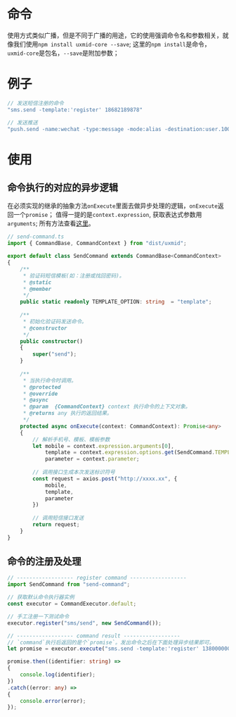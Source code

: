 # 命令
使用方式类似广播，但是不同于广播的用途，它的使用强调命令名和参数相关，就像我们使用`npm install uxmid-core --save`; 这里的`npm install`是命令，`uxmid-core`是包名，`--save`是附加参数；

# 例子
```js
// 发送短信注册的命令
"sms.send -template:'register' 18682189878"

// 发送推送
"push.send -name:wechat -type:message -mode:alias -destination:user.100 -title:'task:create"
```

# 使用

## 命令执行的对应的异步逻辑
在必须实现的继承的抽象方法`onExecute`里面去做异步处理的逻辑，`onExecute`返回一个`promise`；
值得一提的是`context.expression`, 获取表达式参数用`arguments`; 所有方法查看[这里](https://github.com/uxmid/uxmid-core/blob/master/src/commands/command-expression.ts)。

```ts
// send-command.ts
import { CommandBase, CommandContext } from "dist/uxmid";

export default class SendCommand extends CommandBase<CommandContext>
{
    /**
     * 验证码短信模板(如：注册或找回密码)。
     * @static
     * @member
     */
    public static readonly TEMPLATE_OPTION: string  = "template";
    
    /**
     * 初始化验证码发送命令。
     * @constructor
     */
    public constructor()
    {
        super("send");
    }
    
    /**
     * 当执行命令时调用。
     * @protected
     * @override
     * @async
     * @param  {CommandContext} context 执行命令的上下文对象。
     * @returns any 执行的返回结果。
     */
    protected async onExecute(context: CommandContext): Promise<any>
    {
        // 解析手机号、模板、模板参数
        let mobile = context.expression.arguments[0],
            template = context.expression.options.get(SendCommand.TEMPLATE_OPTION),
            parameter = context.parameter;
        
        // 调用接口生成本次发送标识符号
        const request = axios.post("http://xxxx.xx", {
            mobile,
            template,
            parameter
        })
        
        // 调用短信接口发送
        return request;
    }
}

```

## 命令的注册及处理
```ts
// ------------------ register command ------------------
import SendCommand from "send-command";

// 获取默认命令执行器实例
const executor = CommandExecutor.default;

// 手工注册一下测试命令
executor.register("sms/send", new SendCommand());

// ------------------ command result ------------------
// `command`执行后返回的是个`promise`。发出命令之后在下面处理异步结果即可。
let promise = executor.execute("sms.send -template:'register' 1380000000");

promise.then((identifier: string) =>
{
    console.log(identifier);
})
.catch((error: any) =>
{
    console.error(error);
});

```



